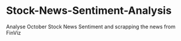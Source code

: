 # Stock-News-Sentiment-Analysis
Analyse October Stock News Sentiment and scrapping the news from FinViz

